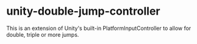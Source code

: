 unity-double-jump-controller
============================

This is an extension of Unity's built-in PlatformInputController to allow for double, triple or more jumps.
